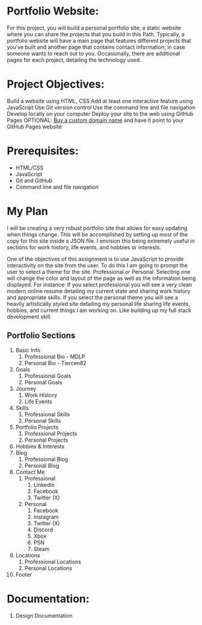 # Portfolio Website:

For this project, you will build a personal portfolio site, a static website where you can share the projects that you build in this Path. Typically, a portfolio website will have a main page that features different projects that you’ve built and another page that contains contact information, in case someone wants to reach out to you. Occasionally, there are additional pages for each project, detailing the technology used.

# Project Objectives:

Build a website using HTML, CSS
Add at least one interactive feature using JavaScript
Use Git version control
Use the command line and file navigation
Develop locally on your computer
Deploy your site to the web using GitHub Pages
OPTIONAL: [Buy a custom domain name](https://www.codecademy.com/courses/make-a-website/lessons/setting-up-your-domain/) and have it point to your GitHub Pages website

# Prerequisites:
- HTML/CSS
- JavaScript
- Git and GitHub
- Command line and file navigation

# My Plan

I will be creating a very robust portfolio site that allows for easy updating when things change.  This will be accomplished by setting up most of the copy for this site inside a JSON file.  I envision this being extremely useful in sections for work history, life events, and hobbies or interests.

One of the objectives of this assignment is to use JavaScript to provide interactivity on the site from the user.  To do this I am going to prompt the user to select a theme for the site.  Professional or Personal. Selecting one will change the color and layout of the page as well as the information being displayed.  For instance: If you select professional you will see a very clean modern online resume detailing my current state and sharing work history and appropriate skills. If you select the personal theme you will see a heavily artistically styled site detailing my personal life sharing life events, hobbies, and current things I am working on.  Like building up my full stack development skill.

## Portfolio Sections

1. Basic Info
    1. Professional Bio - MDLP
    2. Personal Bio - Tiercen82
2. Goals
    1. Professional Goals
    2. Personal Goals
2. Journey
    1. Work History
    2. Life Events
3. Skills
    1. Professional Skills
    2. Personal Skills
4. Portfolio Projects
    1. Professional Projects
    2. Personal Projects
5. Hobbies & Interests
6. Blog
    1. Professional Blog
    2. Personal Blog
7. Contact Me
    1. Professional
        1. LinkedIn
        2. Facebook
        3. Twitter (X)
    2. Personal
        1. Facebook
        2. Instagram
        3. Twitter (X)
        4. Discord
        5. Xbox
        6. PSN
        7. Steam
8. Locations
    1. Professional Locations
    2. Personal Locations
9. Footer

# Documentation:

1. Design Documentation